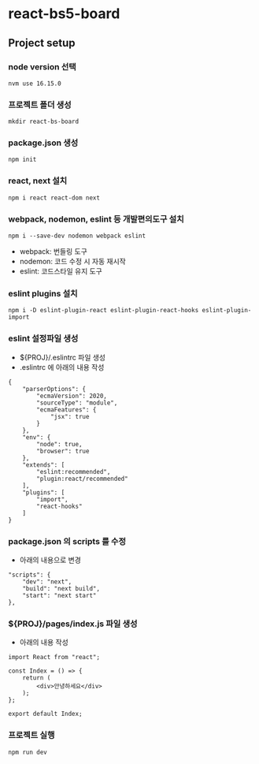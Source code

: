 # react-bs5-board

## Project setup

### node version 선택
```
nvm use 16.15.0
```

### 프로젝트 폴더 생성
```
mkdir react-bs-board
```

### package.json 생성
```
npm init
```

### react, next 설치
```
npm i react react-dom next
```

### webpack, nodemon, eslint 등 개발편의도구 설치
```
npm i --save-dev nodemon webpack eslint
```
- webpack: 번들링 도구
- nodemon: 코드 수정 시 자동 재시작
- eslint: 코드스타일 유지 도구

### eslint plugins 설치
```
npm i -D eslint-plugin-react eslint-plugin-react-hooks eslint-plugin-import
```

### eslint 설정파일 생성
- ${PROJ}/.eslintrc 파일 생성
- .eslintrc 에 아래의 내용 작성
```
{
    "parserOptions": {
        "ecmaVersion": 2020,
        "sourceType": "module",
        "ecmaFeatures": {
            "jsx": true
        }
    },
    "env": {
        "node": true,
        "browser": true
    },
    "extends": [
        "eslint:recommended",
        "plugin:react/recommended"
    ],
    "plugins": [
        "import",
        "react-hooks"
    ]
}
```

### package.json 의 scripts 를 수정
- 아래의 내용으로 변경
```
"scripts": {
    "dev": "next",
    "build": "next build",
    "start": "next start"
},
```

### ${PROJ}/pages/index.js 파일 생성
- 아래의 내용 작성
```
import React from "react";

const Index = () => {
    return (
        <div>안녕하세요</div>
    );
};

export default Index;
```

### 프로젝트 실행
```
npm run dev
```